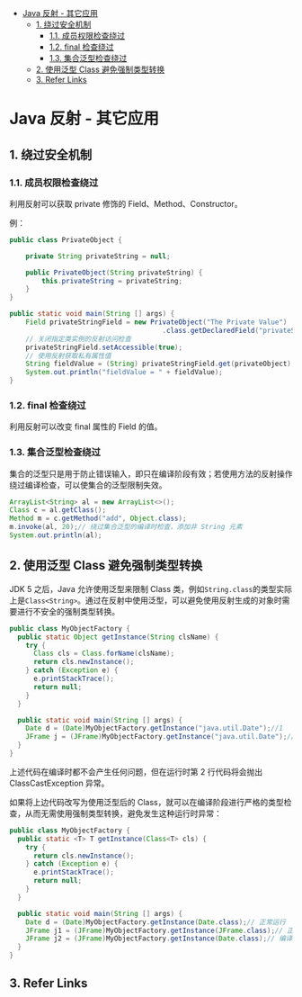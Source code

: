 - [Java 反射 - 其它应用](#java-%E5%8F%8D%E5%B0%84---%E5%85%B6%E5%AE%83%E5%BA%94%E7%94%A8)
  - [1. 绕过安全机制](#1-%E7%BB%95%E8%BF%87%E5%AE%89%E5%85%A8%E6%9C%BA%E5%88%B6)
    - [1.1. 成员权限检查绕过](#11-%E6%88%90%E5%91%98%E6%9D%83%E9%99%90%E6%A3%80%E6%9F%A5%E7%BB%95%E8%BF%87)
    - [1.2. final 检查绕过](#12-final-%E6%A3%80%E6%9F%A5%E7%BB%95%E8%BF%87)
    - [1.3. 集合泛型检查绕过](#13-%E9%9B%86%E5%90%88%E6%B3%9B%E5%9E%8B%E6%A3%80%E6%9F%A5%E7%BB%95%E8%BF%87)
  - [2. 使用泛型 Class 避免强制类型转换](#2-%E4%BD%BF%E7%94%A8%E6%B3%9B%E5%9E%8B-class-%E9%81%BF%E5%85%8D%E5%BC%BA%E5%88%B6%E7%B1%BB%E5%9E%8B%E8%BD%AC%E6%8D%A2)
  - [3. Refer Links](#3-refer-links)

# Java 反射 - 其它应用

## 1. 绕过安全机制

### 1.1. 成员权限检查绕过

利用反射可以获取 private 修饰的 Field、Method、Constructor。

例：
```java
public class PrivateObject {

    private String privateString = null;

    public PrivateObject(String privateString) {
        this.privateString = privateString;
    }
}
```
```java
public static void main(String [] args) {
    Field privateStringField = new PrivateObject("The Private Value")
                                      .class.getDeclaredField("privateString");
    // 关闭指定类实例的反射访问检查
    privateStringField.setAccessible(true);
    // 使用反射获取私有属性值
    String fieldValue = (String) privateStringField.get(privateObject);
    System.out.println("fieldValue = " + fieldValue);
}
```

### 1.2. final 检查绕过
 
利用反射可以改变 final 属性的 Field 的值。

### 1.3. 集合泛型检查绕过
  
集合的泛型只是用于防止错误输入，即只在编译阶段有效；若使用方法的反射操作绕过编译检查，可以使集合的泛型限制失效。

```java
ArrayList<String> al = new ArrayList<>();
Class c = al.getClass();
Method m = c.getMethod("add", Object.class);
m.invoke(al, 20);// 绕过集合泛型的编译时检查，添加非 String 元素
System.out.println(al);
```

## 2. 使用泛型 Class 避免强制类型转换

JDK 5 之后，Java 允许使用泛型来限制 Class 类，例如`String.class`的类型实际上是`Class<String>`。通过在反射中使用泛型，可以避免使用反射生成的对象时需要进行不安全的强制类型转换。

```java
public class MyObjectFactory {
  public static Object getInstance(String clsName) {
    try {
      Class cls = Class.forName(clsName);
      return cls.newInstance();
    } catch (Exception e) {
      e.printStackTrace();
      return null;
    }
  }

  public static void main(String [] args) {
    Date d = (Date)MyObjectFactory.getInstance("java.util.Date");//1
    JFrame j = (JFrame)MyObjectFactory.getInstance("java.util.Date");//2
  }
}
```
上述代码在编译时都不会产生任何问题，但在运行时第 2 行代码将会抛出 ClassCastException 异常。

如果将上边代码改写为使用泛型后的 Class，就可以在编译阶段进行严格的类型检查，从而无需使用强制类型转换，避免发生这种运行时异常：
```java
public class MyObjectFactory {
  public static <T> T getInstance(Class<T> cls) {
    try {
      return cls.newInstance();
    } catch (Exception e) {
      e.printStackTrace();
      return null;
    }
  }

  public static void main(String [] args) {
    Date d = (Date)MyObjectFactory.getInstance(Date.class);// 正常运行
    JFrame j1 = (JFrame)MyObjectFactory.getInstance(JFrame.class);// 正常运行
    JFrame j2 = (JFrame)MyObjectFactory.getInstance(Date.class);// 编译时就会报错
  }
}
```

## 3. Refer Links